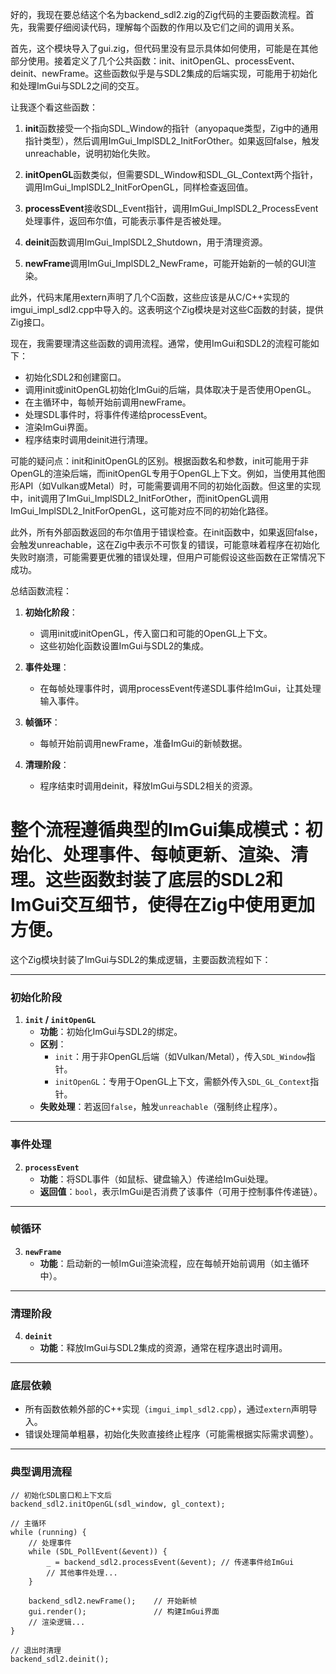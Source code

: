 好的，我现在要总结这个名为backend_sdl2.zig的Zig代码的主要函数流程。首先，我需要仔细阅读代码，理解每个函数的作用以及它们之间的调用关系。

首先，这个模块导入了gui.zig，但代码里没有显示具体如何使用，可能是在其他部分使用。接着定义了几个公共函数：init、initOpenGL、processEvent、deinit、newFrame。这些函数似乎是与SDL2集成的后端实现，可能用于初始化和处理ImGui与SDL2之间的交互。

让我逐个看这些函数：

1. **init**函数接受一个指向SDL_Window的指针（anyopaque类型，Zig中的通用指针类型），然后调用ImGui_ImplSDL2_InitForOther。如果返回false，触发unreachable，说明初始化失败。

2. **initOpenGL**函数类似，但需要SDL_Window和SDL_GL_Context两个指针，调用ImGui_ImplSDL2_InitForOpenGL，同样检查返回值。

3. **processEvent**接收SDL_Event指针，调用ImGui_ImplSDL2_ProcessEvent处理事件，返回布尔值，可能表示事件是否被处理。

4. **deinit**函数调用ImGui_ImplSDL2_Shutdown，用于清理资源。

5. **newFrame**调用ImGui_ImplSDL2_NewFrame，可能开始新的一帧的GUI渲染。

此外，代码末尾用extern声明了几个C函数，这些应该是从C/C++实现的imgui_impl_sdl2.cpp中导入的。这表明这个Zig模块是对这些C函数的封装，提供Zig接口。

现在，我需要理清这些函数的调用流程。通常，使用ImGui和SDL2的流程可能如下：

- 初始化SDL2和创建窗口。
- 调用init或initOpenGL初始化ImGui的后端，具体取决于是否使用OpenGL。
- 在主循环中，每帧开始前调用newFrame。
- 处理SDL事件时，将事件传递给processEvent。
- 渲染ImGui界面。
- 程序结束时调用deinit进行清理。

可能的疑问点：init和initOpenGL的区别。根据函数名和参数，init可能用于非OpenGL的渲染后端，而initOpenGL专用于OpenGL上下文。例如，当使用其他图形API（如Vulkan或Metal）时，可能需要调用不同的初始化函数。但这里的实现中，init调用了ImGui_ImplSDL2_InitForOther，而initOpenGL调用ImGui_ImplSDL2_InitForOpenGL，这可能对应不同的初始化路径。

此外，所有外部函数返回的布尔值用于错误检查。在init函数中，如果返回false，会触发unreachable，这在Zig中表示不可恢复的错误，可能意味着程序在初始化失败时崩溃，可能需要更优雅的错误处理，但用户可能假设这些函数在正常情况下成功。

总结函数流程：

1. **初始化阶段**：
   - 调用init或initOpenGL，传入窗口和可能的OpenGL上下文。
   - 这些初始化函数设置ImGui与SDL2的集成。

2. **事件处理**：
   - 在每帧处理事件时，调用processEvent传递SDL事件给ImGui，让其处理输入事件。

3. **帧循环**：
   - 每帧开始前调用newFrame，准备ImGui的新帧数据。

4. **清理阶段**：
   - 程序结束时调用deinit，释放ImGui与SDL2相关的资源。

整个流程遵循典型的ImGui集成模式：初始化、处理事件、每帧更新、渲染、清理。这些函数封装了底层的SDL2和ImGui交互细节，使得在Zig中使用更加方便。
================================================
这个Zig模块封装了ImGui与SDL2的集成逻辑，主要函数流程如下：

---

### **初始化阶段**
1. **`init` / `initOpenGL`**  
   - **功能**：初始化ImGui与SDL2的绑定。  
   - **区别**：  
     - `init`：用于非OpenGL后端（如Vulkan/Metal），传入`SDL_Window`指针。  
     - `initOpenGL`：专用于OpenGL上下文，需额外传入`SDL_GL_Context`指针。  
   - **失败处理**：若返回`false`，触发`unreachable`（强制终止程序）。

---

### **事件处理**
2. **`processEvent`**  
   - **功能**：将SDL事件（如鼠标、键盘输入）传递给ImGui处理。  
   - **返回值**：`bool`，表示ImGui是否消费了该事件（可用于控制事件传递链）。

---

### **帧循环**
3. **`newFrame`**  
   - **功能**：启动新的一帧ImGui渲染流程，应在每帧开始前调用（如主循环中）。

---

### **清理阶段**
4. **`deinit`**  
   - **功能**：释放ImGui与SDL2集成的资源，通常在程序退出时调用。

---

### **底层依赖**
- 所有函数依赖外部的C++实现（`imgui_impl_sdl2.cpp`），通过`extern`声明导入。  
- 错误处理简单粗暴，初始化失败直接终止程序（可能需根据实际需求调整）。

---

### **典型调用流程**
```zig
// 初始化SDL窗口和上下文后
backend_sdl2.initOpenGL(sdl_window, gl_context);

// 主循环
while (running) {
    // 处理事件
    while (SDL_PollEvent(&event)) {
        _ = backend_sdl2.processEvent(&event); // 传递事件给ImGui
        // 其他事件处理...
    }

    backend_sdl2.newFrame();    // 开始新帧
    gui.render();               // 构建ImGui界面
    // 渲染逻辑...
}

// 退出时清理
backend_sdl2.deinit();
```